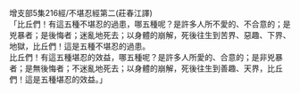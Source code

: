 增支部5集216經/不堪忍經第二(莊春江譯)  
「比丘們！有這五種不堪忍的過患，哪五種呢？是許多人所不愛的、不合意的；是兇暴者；是後悔者；迷亂地死去；以身體的崩解，死後往生到苦界、惡趣、下界、地獄，比丘們！這是五種不堪忍的過患。  
比丘們！有這五種堪忍的效益，哪五種呢？是許多人所愛的、合意的；是非兇暴者；是無後悔者；不迷亂地死去；以身體的崩解，死後往生到善趣、天界，比丘們！這是五種堪忍的效益。」  
  
  
